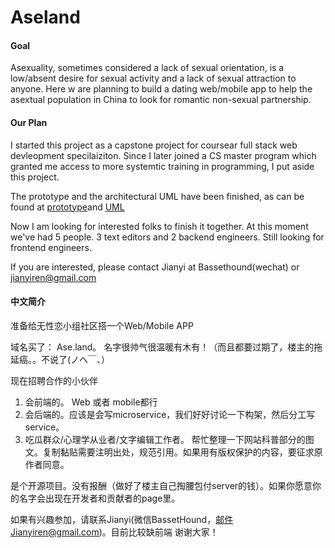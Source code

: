 # Aseland

#### Goal
Asexuality, sometimes considered a lack of sexual orientation, is a low/absent desire for sexual activity and a lack of sexual attraction to anyone. Here w are planning to build a dating web/mobile app to help the asextual population in China to look for romantic non-sexual partnership. 


#### Our Plan

I started this project as a capstone project for coursear full stack web devleopment specilaiziton. Since I later joined a CS master program which granted me access to more systemtic training in programming, I put aside this project. 

The prototype and the architectural UML have been finished, as can be found at [prototype](https://github.com/Jianyi-Ren/Aseland/blob/master/2-Prototype/UI%20report.pdf)and [UML](https://github.com/Jianyi-Ren/Aseland/blob/master/3-Architecture/UML.jpeg)

Now I am looking for interested folks to finish it together. At this moment we've had 5 people. 3 text editors and 2 backend engineers. Still looking for frontend engineers.

If you are interested, please contact Jianyi at Bassethound(wechat) or jianyiren@gmail.com

#### 中文简介
准备给无性恋小组社区搭一个Web/Mobile APP

域名买了： Ase.land。 名字很帅气很温暖有木有！（而且都要过期了，楼主的拖延癌。。不说了(ノへ￣、） 

现在招聘合作的小伙伴 
1. 会前端的。 Web 或者 mobile都行 
2. 会后端的。应该是会写microservice，我们好好讨论一下构架，然后分工写service。 
3. 吃瓜群众/心理学从业者/文字编辑工作者。 
帮忙整理一下网站科普部分的图文。复制黏贴需要注明出处，规范引用。如果用有版权保护的内容，要征求原作者同意。 

是个开源项目。没有报酬（做好了楼主自己掏腰包付server的钱）。如果你愿意你的名字会出现在开发者和贡献者的page里。 

如果有兴趣参加，请联系Jianyi(微信BassetHound，邮件Jianyiren@gmail.com)。目前比较缺前端
谢谢大家！ 



